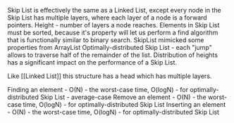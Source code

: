 Skip List is effectively the same as a Linked List, except every node in the Skip List has multiple layers, where each layer of a node is a forward pointers.
Height - number of layers a node reaches.
Elements in Skip List must be sorted, because it's property will let us perform a find algorithm that is functionally similar to binary search.
SkipList mimicked some properties from ArrayList
Optimally-distributed Skip List - each "jump" allows to traverse half of the remainder of the list.
Distribution of heights has a significant impact on the performance of a Skip List.

Like [[Linked List]] this structure has a head which has multiple layers.

Finding an element - O(N) - the worst-case time, O(logN) - for optimally-distributed Skip List - average-case
Remove an element - O(N) - the worst-case time, O(logN) - for optimally-distributed Skip List
Inserting an element  - O(N) - the worst-case time, 
O(logN) - for optimally-distributed Skip List
